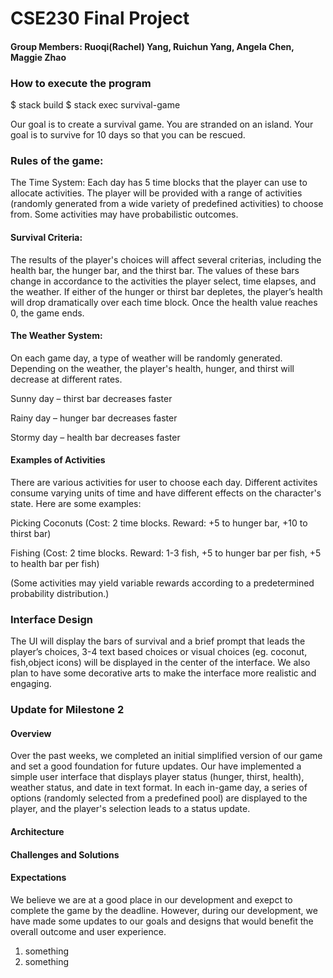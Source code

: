 # CSE230 Final Project
#### Group Members: Ruoqi(Rachel) Yang, Ruichun Yang, Angela Chen, Maggie Zhao

### How to execute the program
$ stack build
$ stack exec survival-game

Our goal is to create a survival game. You are stranded on an island. Your goal is to survive for 10 days so that you can be rescued.

### Rules of the game:
The Time System: Each day has 5 time blocks that the player can use to allocate activities. The player will be provided with a range of activities (randomly generated from a wide variety of predefined activities) to choose from. Some activities may have probabilistic outcomes.

#### Survival Criteria: 
The results of the player's choices will affect several criterias, including the health bar, the hunger bar, and the thirst bar. The values of these bars change in accordance to the activities the player select, time elapses, and the weather. If either of the hunger or thirst bar depletes, the player’s health will drop dramatically over each time block. Once the health value reaches 0, the game ends.

#### The Weather System: 
On each game day, a type of weather will be randomly generated. Depending on the weather, the player's health, hunger, and thirst will decrease at different rates.

  Sunny day – thirst bar decreases faster

  Rainy day – hunger bar decreases faster

  Stormy day – health bar decreases faster

#### Examples of Activities 
There are various activities for user to choose each day. Different activites consume varying units of time and have different effects on the character's state. Here are some examples:

  Picking Coconuts (Cost: 2 time blocks. Reward: +5 to hunger bar, +10 to thirst bar)

  Fishing (Cost: 2 time blocks. Reward: 1-3 fish, +5 to hunger bar per fish, +5 to health bar per fish)

  (Some activities may yield variable rewards according to a predetermined probability distribution.)

### Interface Design
The UI will display the bars of survival and a brief prompt that leads the player’s choices, 3-4 text based choices or visual choices (eg. coconut, fish,object icons) will be displayed in the center of the interface. We also plan to have some decorative arts to make the interface more realistic and engaging.

### Update for Milestone 2
#### Overview
Over the past weeks, we completed an initial simplified version of our game and set a good foundation for future updates. Our have implemented a simple user interface that displays player status (hunger, thirst, health), weather status, and date in text format. In each in-game day, a series of options (randomly selected from a predefined pool) are displayed to the player, and the player's selection leads to a status update.  

#### Architecture

#### Challenges and Solutions

#### Expectations
We believe we are at a good place in our development and exepct to complete the game by the deadline. However, during our development, we have made some updates to our goals and designs that would benefit the overall outcome and user experience. 

  1. something
  2. something
